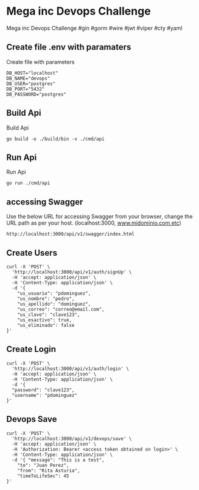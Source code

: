 # Mega inc Devops Challenge
Mega inc Devops Challenge  #gin #gorm #wire #jwt #viper #cty #yaml

## Create file .env with paramaters
Create file with parameters
```
DB_HOST="localhost"
DB_NAME="devops"
DB_USER="postgres"
DB_PORT="5432"
DB_PASSWORD="postgres"
```

## Build Api
Build Api
```shell
go build -o ./build/bin -v ./cmd/api
```

## Run Api
Run Api
```shell
go run ./cmd/api
```

## accessing Swagger
Use the below URL for accessing Swagger from your browser, change the URL path as per your host. (localhost:3000, www.midominio.com,etc)
```shell
http://localhost:3000/api/v1/swagger/index.html
```

## Create Users
```shell
curl -X 'POST' \
  'http://localhost:3000/api/v1/auth/signUp' \
  -H 'accept: application/json' \
  -H 'Content-Type: application/json' \
  -d '{
    "us_usuario": "pdominguez",
    "us_nombre": "pedro",
    "us_apellido": "dominguez",
    "us_correo": "correo@email.com",
    "us_clave": "clave123",
    "us_esactivo": true,
    "us_eliminado": false
}'
```
## Create Login
```shell
curl -X 'POST' \
  'http://localhost:3000/api/v1/auth/login' \
  -H 'accept: application/json' \
  -H 'Content-Type: application/json' \
  -d '{
  "password": "clave123",
  "username": "pdominguez"
}'
```

## Devops Save
```shell
curl -X 'POST' \
  'http://localhost:3000/api/v1/devops/save' \
  -H 'accept: application/json' \
  -H 'Authorization: Bearer <access token obtained on login>' \
  -H 'Content-Type: application/json' \
  -d '{ "message": "This is a test",
    "to": "Juan Perez",
    "from": "Rita Asturia",
    "timeToLifeSec": 45
}'

```
